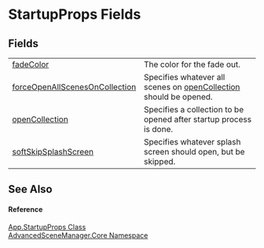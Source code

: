 # StartupProps Fields




## Fields
<table>
<tr>
<td><a href="F_AdvancedSceneManager_Core_App_StartupProps_fadeColor">fadeColor</a></td>
<td>The color for the fade out.</td></tr>
<tr>
<td><a href="F_AdvancedSceneManager_Core_App_StartupProps_forceOpenAllScenesOnCollection">forceOpenAllScenesOnCollection</a></td>
<td>Specifies whatever all scenes on <a href="F_AdvancedSceneManager_Core_App_StartupProps_openCollection">openCollection</a> should be opened.</td></tr>
<tr>
<td><a href="F_AdvancedSceneManager_Core_App_StartupProps_openCollection">openCollection</a></td>
<td>Specifies a collection to be opened after startup process is done.</td></tr>
<tr>
<td><a href="F_AdvancedSceneManager_Core_App_StartupProps_softSkipSplashScreen">softSkipSplashScreen</a></td>
<td>Specifies whatever splash screen should open, but be skipped.</td></tr>
</table>

## See Also


#### Reference
<a href="T_AdvancedSceneManager_Core_App_StartupProps">App.StartupProps Class</a>  
<a href="N_AdvancedSceneManager_Core">AdvancedSceneManager.Core Namespace</a>  
